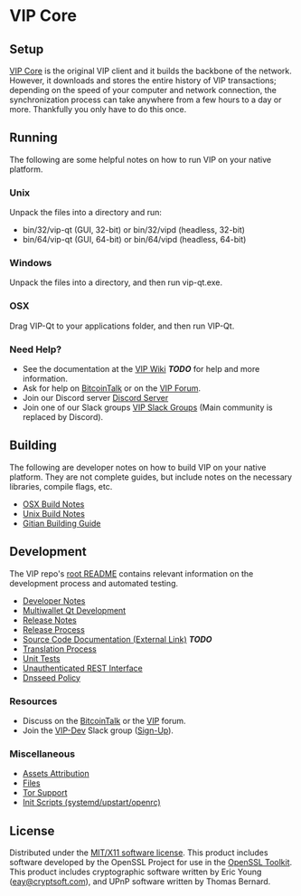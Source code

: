 VIP Core
=====================

Setup
---------------------
[VIP Core](http://vip.org/wallet) is the original VIP client and it builds the backbone of the network. However, it downloads and stores the entire history of VIP transactions; depending on the speed of your computer and network connection, the synchronization process can take anywhere from a few hours to a day or more. Thankfully you only have to do this once.

Running
---------------------
The following are some helpful notes on how to run VIP on your native platform.

### Unix

Unpack the files into a directory and run:

- bin/32/vip-qt (GUI, 32-bit) or bin/32/vipd (headless, 32-bit)
- bin/64/vip-qt (GUI, 64-bit) or bin/64/vipd (headless, 64-bit)

### Windows

Unpack the files into a directory, and then run vip-qt.exe.

### OSX

Drag VIP-Qt to your applications folder, and then run VIP-Qt.

### Need Help?

* See the documentation at the [VIP Wiki](https://en.bitcoin.it/wiki/Main_Page) ***TODO***
for help and more information.
* Ask for help on [BitcoinTalk](https://bitcointalk.org/index.php?topic=1262920.0) or on the [VIP Forum](http://forum.vip.org/).
* Join our Discord server [Discord Server](https://discord.vip.org)
* Join one of our Slack groups [VIP Slack Groups](https://vip.org/slack-logins/) (Main community is replaced by Discord).

Building
---------------------
The following are developer notes on how to build VIP on your native platform. They are not complete guides, but include notes on the necessary libraries, compile flags, etc.

- [OSX Build Notes](build-osx.md)
- [Unix Build Notes](build-unix.md)
- [Gitian Building Guide](gitian-building.md)

Development
---------------------
The VIP repo's [root README](https://github.com/VIP-Project/VIP/blob/master/README.md) contains relevant information on the development process and automated testing.

- [Developer Notes](developer-notes.md)
- [Multiwallet Qt Development](multiwallet-qt.md)
- [Release Notes](release-notes.md)
- [Release Process](release-process.md)
- [Source Code Documentation (External Link)](https://dev.visucore.com/bitcoin/doxygen/) ***TODO***
- [Translation Process](translation_process.md)
- [Unit Tests](unit-tests.md)
- [Unauthenticated REST Interface](REST-interface.md)
- [Dnsseed Policy](dnsseed-policy.md)

### Resources

* Discuss on the [BitcoinTalk](https://bitcointalk.org/index.php?topic=1262920.0) or the [VIP](http://forum.vip.org/) forum.
* Join the [VIP-Dev](https://vip-dev.slack.com/) Slack group ([Sign-Up](https://vip-dev.herokuapp.com/)).

### Miscellaneous
- [Assets Attribution](assets-attribution.md)
- [Files](files.md)
- [Tor Support](tor.md)
- [Init Scripts (systemd/upstart/openrc)](init.md)

License
---------------------
Distributed under the [MIT/X11 software license](http://www.opensource.org/licenses/mit-license.php).
This product includes software developed by the OpenSSL Project for use in the [OpenSSL Toolkit](https://www.openssl.org/). This product includes
cryptographic software written by Eric Young ([eay@cryptsoft.com](mailto:eay@cryptsoft.com)), and UPnP software written by Thomas Bernard.
